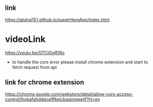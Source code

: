 ## link 
https://atulraj151.github.io/superHeroApp/index.html


# videoLink

https://youtu.be/GTCIGsj816o

- to handle the cors error please install chrome extension and start to fetch request from api
## link for chrome extension

https://chrome.google.com/webstore/detail/allow-cors-access-control/lhobafahddgcelffkeicbaginigeejlf?hl=en




